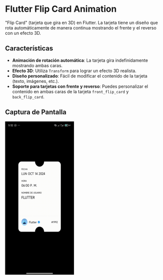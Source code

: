 # Flutter Flip Card Animation

"Flip Card" (tarjeta que gira en 3D) en Flutter. La tarjeta tiene un diseño que rota automáticamente de manera continua mostrando el frente y el reverso con un efecto 3D.

## Características

- **Animación de rotación automática**: La tarjeta gira indefinidamente mostrando ambas caras.
- **Efecto 3D**: Utiliza `Transform` para lograr un efecto 3D realista.
- **Diseño personalizado**: Fácil de modificar el contenido de la tarjeta (texto, imágenes, etc.).
- **Soporte para tarjetas con frente y reverso**: Puedes personalizar el contenido en ambas caras de la tarjeta `front_flip_card` y `back_flip_card`. 

## Captura de Pantalla

<img src="assets/Screenrecorder-2024-10-14-17-32-31-104 (1).gif" height="500" alt="Flip Card Flutter" />


